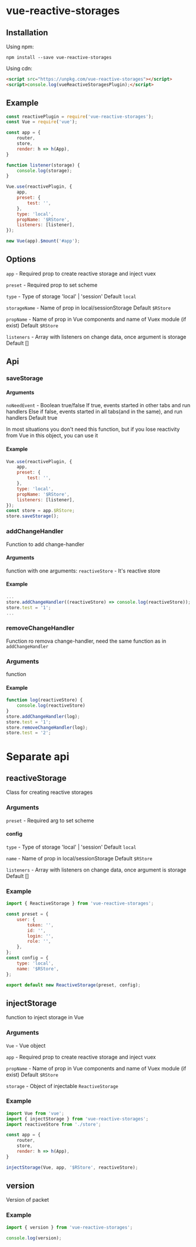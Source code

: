 # vue-reactive-storages

## Installation

Using npm:
```
npm install --save vue-reactive-storages
```
Using cdn:
```html
<script src="https://unpkg.com/vue-reactive-storages"></script>
<script>console.log(vueReactiveStoragesPlugin);</script>
```

## Example

```js
const reactivePlugin = require('vue-reactive-storages');
const Vue = require('vue');

const app = {
    router,
    store,
    render: h => h(App),
}

function listener(storage) {
    console.log(storage);
}

Vue.use(reactivePlugin, {
    app,
    preset: {
        test: '',
    },
    type: 'local',
    propName: '$RStore',
    listeners: [listener],
});

new Vue(app).$mount('#app');
```

## Options

`app` - Required prop to create reactive storage and inject vuex

`preset` - Required prop to set scheme

`type` - Type of storage 'local' | 'session' Default `local`

`storageName` - Name of prop in local/sessionStorage Default `$RStore`

`propName` - Name of prop in Vue components and name of Vuex module (if exist) Default `$RStore`

`listeners` - Array with listeners on change data, once argument is storage Default []

## Api

### saveStorage

#### Arguments

`noNeedEvent` - Boolean true/false
If true, events started in other tabs and run handlers
Else if false, events started in all tabs(and in the same), and run handlers
Default true

In most situations you don't need this function, but if you lose reactivity from Vue in this object, you can use it

#### Example

```js
Vue.use(reactivePlugin, {
    app,
    preset: {
        test: '',
    },
    type: 'local',
    propName: '$RStore',
    listeners: [listener],
});
const store = app.$RStore;
store.saveStorage();
```

### addChangeHandler

Function to add change-handler

#### Arguments

function with one arguments:
`reactiveStore` - It's reactive store

#### Example
```js
...
store.addChangeHandler((reactiveStore) => console.log(reactiveStore));
store.test = '1';
...
```

### removeChangeHandler

Function ro remova change-handler, need the same function as in `addChangeHandler`

### Arguments

function

#### Example

```js
function log(reactiveStore) {
    console.log(reactiveStore)
}
store.addChangeHandler(log);
store.test = '1';
store.removeChangeHandler(log);
store.test = '2';
```

# Separate api

## reactiveStorage

Class for creating reactive storages

### Arguments

`preset` - Required arg to set scheme

#### config

`type` - Type of storage 'local' | 'session' Default `local`

`name` - Name of prop in local/sessionStorage Default `$RStore`

`listeners` - Array with listeners on change data, once argument is storage Default []

### Example
```js
import { ReactiveStorage } from 'vue-reactive-storages';

const preset = {
    user: {
        token: '',
        id: '',
        login: '',
        role: '',
    },
};
const config = {
    type: 'local',
    name: '$RStore',
};

export default new ReactiveStorage(preset, config);
```

## injectStorage

function to inject storage in Vue

### Arguments

`Vue` - Vue object

`app` - Required prop to create reactive storage and inject vuex

`propName` - Name of prop in Vue components and name of Vuex module (if exist) Default `$RStore`

`storage` - Object of injectable `ReactiveStorage`

### Example
```js
import Vue from 'vue';
import { injectStorage } from 'vue-reactive-storages';
import reactiveStore from './store';

const app = {
    router,
    store,
    render: h => h(App),
}

injectStorage(Vue, app, '$RStore', reactiveStore);
```

## version

Version of packet

### Example

```js
import { version } from 'vue-reactive-storages';

console.log(version);
```